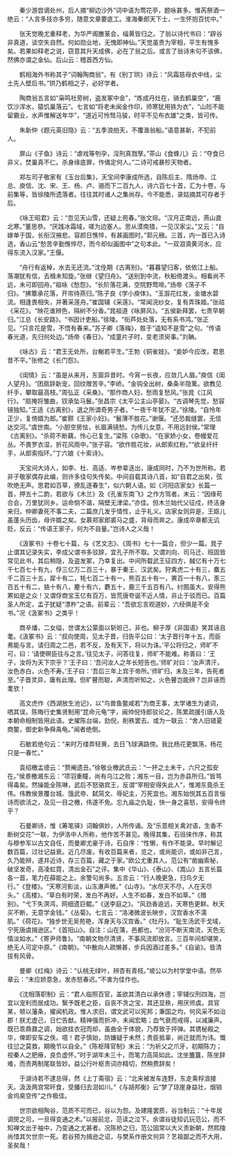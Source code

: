 <!-- { "loadSidebar": true } -->
　　秦少游尝谪处州，后人摘“柳边沙外”词中语为莺花亭，题咏甚多。惟芮祭酒一绝云：“人言多技亦多穷，随意文章要底工。淮海秦郎天下士，一生怀抱百忧中。”

　　张天觉晚尤重释老，为华严阁醮箓会，缁黄皆归之。了翁以诗代书曰：“辟谷非真道，谈空失自然。何如勋业地，无愧即神仙。”天觉虽贵为宰相，平生有愧多矣。若果如释老之说，窃意其升天成佛，必在了翁之后。或言了翁诗末句不该佛，然佛亦谓之金仙。后山云：稽首西方仙。

　　鹤相海外书称其子“词翰陶商翁”，有《别丁珙》诗云：“风霜慈母衣中线，尘土先人壁后书。”珙乃鹤相之子，必好学者。

　　陶商翁五言如“枭鸣社旁树，盗发冢中金”，“炼成丹灶在，骑去鹤巢空”，“鹿饮沙浑水，猿饥巢落云”。七言如“将老未闻金作印，师寒犹用铁为衣”，“山险不能留霸业，水声惟解送年华”，“道近可怜驽马骏，时平不见布衣雄”之类，皆可传。

　　朱新仲《题元英旧隐》云：“五季浪拍天，不覆渔翁船。”语意甚新，不犯前人。

　　屏山《子鱼》诗云：“虐戏等刳孕，淫刑真戮孥。”茶山《食蜂儿》云：“夺食已非义，焚巢真不仁。杀身缘底罪，作俑定何人。”二诗可戒暴殄天物者。

　　郑左司子敬家有《玉台后集》，天宝间李康成所选，自陈后主、隋炀帝、江总、庾信、沈、宋、王、杨、卢、骆而下二百九人，诗六百七十首，汇为十卷，与前集等，皆徐陵所遗落者。往往其时诸人之集尚存。今不能悉，录姑摘其可存者于后。

　　《咏王昭君》云：“忽见天山雪，还疑上苑春。”张文琮。“汉月正南远，燕山直北寒。”董思恭。“厌践冰霜域，嗟为边塞人。思从漠南猎，一见汉家尘。”又云：“自嫁单于国，长衔汉掖悲。容颜日憔悴，有甚画图时。”郭元稹。三首，内一首已入诗选，香山云“愁苦辛勤憔悴尽，而今却似画图中”之句本此。“一双泪滴黄河水，应得东流入汉家。”王偃。

　　“舟行有返棹，水去无还流。”沈佺期《古离别》。“暮暮望归客，依依江上船。落潮犹有信，去楫未知旋。”张继《望归舟》。“送别到中流，秋船倚渡头。相看尚不远，未可即回舟。”祖咏《愁怨》。“长阶落花满，空院野莺啼。”炀帝《荡子不归》。“拂簟承花落，开帘待燕归。”陈子良《学小庾体》。“玉溆花红发，金塘水碧流。相逢畏相失，并著采莲舟。”崔国辅《采莲》。“常闻浣纱女，复有弄珠姬。”张祜《采花》。“映花谁辨色，隔树不分香。”晁祖道《咏屏风》。“五侯新拜罢，七贵早朝归。”江总《长安路》。“书因计吏船。”徐陵。“衔芦处处落，无有系书鸿。”张正见。“只言花是雪，不悟有春来。”苏子卿《落梅》，胜于“遥知不是雪”之句。“传语春光道，先归何处边。”炀帝《春日》。“成童片子时，变老须臾事。”刘聃。

　　《咏古》云：“君王无处所，台榭若平生。”王勃《铜雀妓》。“妾妒今应改，君恩昔不平。”张修之《长门怨》。

　　《闺情》云：“虽是从来月，东窗异昔时。今宵一长夜，应敛几人眉。”庾信《闺人望月》。“团扇辞新宠，回纹赠苦辛。”李峤。“金钩全出树，桑条半隐篱。欲教见纤手，攀取最高枝。”周弘正《采桑》。“那作商人妇，愁雨复愁风。”张晁《江风行》。“扇掩将雏曲，钗承坠马鬟。”张昌宗《太平公主山亭晏》。“古调琴先觉，愁容镜独知。”王适《古离别》，退之所谓奇男子者。“一夜千年犹不足。”徐陵。“自怜年正少，复倚婿为郎。”崔颢《王家小妇》。“鬟薄不胜花。”谢偃。“还恐裁缝罢，无信达交河。”虞世南。“小胆空房怯，长眉满镜愁。为传儿女意，不用远封侯。”常理《古离别》。“杀荷不断藕，怜心已复生。”梁陈《杂歌》。“在家娇小女，卷幔爱花丛。不畏罗衣湿，折花风雨中。”张子容。“欲作胜花妆，从郎索红粉。”“欲呈纤纤手，从郎索指环。”丁六娘《十索诗》。

　　天宝间大诗人，如李、杜、高适、岑参辈迭出，康成同时，乃不为世所称。若非子敬家偶存此编，则许多佳句失传矣。中间自载其诗八首，如“自君之出矣，弦吹绝无声。思君如百草，撩乱逐春生”，似六朝人语。如《河阳店家女》长篇一首，押五十二韵，若欲与《木兰》及《孔雀东南飞》之作方驾者。末云：“因缘苟合会，万里犹同乡。运命倘不谐，隔壁无津梁。”亦佳。但木兰始代父征戍，终洁身来归，仲卿妻死不事二夫，二篇庶几发乎情性，止乎礼义。店家女则异是，王妪儿虽蓬头历齿，母许婿之矣。女慕郑家郎裘马之盛，背母而奔之。康成卒章都无讥贬，反云：“传语王家子，何为不自量。”岂诗人之义哉！

　　《汲冢书》十卷七十篇，与《艺文志》、《周书》七十一篇合，但少一篇。晁子止谓其记录失实，李成父谓书多驳辞，宜孔子所不取。又谓刘向、司马迁、班固皆常见此书，其后稍隐，及盗发冢，乃幸复出。中间所载武王征四方，馘亿有十万七千七百七十有九，俘三亿万二百三十，暴于秦王、汉武矣。狩禽虎二十有三，麋五千二百三十五，犀十有二，牦七百二十有一，熊百五十有一，罴百一十有八，豕三百五十有二，貉十有八，麈十有六，麝五十，鹿三千五百有八。纣囿虽大，安得熊罴如是之众！又谓俘商宝玉亿有百万，皆荒唐夸诞不近人情，非止于驳而已。百篇圣人所定，孟子犹疑“漂杵”之语。前辈云：“吾欲忘言观道妙，六经俱是不全书。”况《汲冢书》之类乎！

　　商辛燔，二女缢，世谓太公蒙面以斩妲己，非也。柳子厚《非国语》笑其诬且耄。《汲冢书》云：“叔向使周，见太子晋，归告平公曰：‘太子晋行年十五，而臣弗能与言。请归周之二邑，若不反，及有天下，将以为诛。’平公将归之，师旷不可，曰：‘请使暝臣往与之言。’往见太子，问答往复，师旷不能难。称善曰：‘王子，汝将为天下宗乎？’王子曰：‘吾问汝人之年长短告也。’师旷对曰：‘汝声清汗，汝色赤白，火色不寿。’王子曰：‘吾后三年上宾于帝所。’师旷归，未及三年，告死者至。”子晋灵异，庸有此理。但旷瞽而聪，声清而听知之，火色瞽岂能辨？岂非诬而耄欤！

　　高文虎作《西湖放生池记》，以“鸟兽鱼鳖咸若”为商王事，太学诸生为谑词，哂其误。陈晦行史集贤制用“昆命元龟”字，闽帅倪侍郎驳论之，陈累疏援引唐人及本朝命相制皆用此语。史擢陈台端，劾倪，削秩罢去。或为一联云：“舍人旧错夏商鳖，御史新争舜禹龟。”闻者绝倒。

　　石敏若绝句云：“来时万缕弄轻黄，去日飞球满路傍。我比杨花更飘荡，杨花只是一春忙。”

　　袁绍檄孟德云：“赘阉遗丑。”徐敬业檄武氏云：“一抔之土未干，六尺之孤安在。”侯景檄湘东云：“项羽重瞳，尚有乌江之败；湘东一目，岂为赤县所归。”皆骂得毒矣。然操能全陈琳，武后不怒骆宾王，反谓“宰相安得失此人”，惟湘东竟杀王伟。伟教侯景覆台城、饿武帝、弑简文、辱妃主，万死宜也。湘东始悦其五百言佞诗而欲活之，及见一目之檄，伟遂不免。忘九庙之仇耻，快一身之喜怒，安得令终乎？

　　石曼卿诗，惟《筹笔驿》词翰俱妙，人所传诵。及“乐意相关禽对语，生香不断树交花”一联，为伊洛中人所称，他作苦不甚见。晚得其集，石徂徕作序，称其与穆参军以古文自任，而曼卿尤豪于诗。石自序：“性懒，有作不能录。早时解记数百篇，过壮记益衰。近几尽废。有收百篇来者，览之，或尚能识，或如非己言，久乃能辨，遂并近诗，存三百篇，藏之于家。”欧公尤重其人。范公有“凿幽索秘，破坚发奇，高凌虹霓，清出金石”之评。集中《华山》、《泰山》、《嵩山》五言长篇各一首，笔力在薛能之上。余警句尚多。五言云：“行人晚更急，归鸟夕无行。”《登楼》。“天寒河影淡，山冻瀑声微。”《山寺》。“水尽天不尽，人在天尽头。”《高楼》。“草白有时荣，发白不再好。人生不如春，发白不如草。”《赠别》。“弋下失溟鸿，网细遗巨鲲。”《送李庭之》。“风劲香逾远，天寒色更鲜。秋天买不断，无意学金钱。”《丛菊》。七言云：“洛渚微波长映步，汉宫香水不濡肌。”《荷花》。“独步世无吴苑艳，浑身天与汉宫香。”《牡丹》。“耻生汤武干戈域，宁死唐虞揖逊区。”《首阳山》。自注：山在蒲，邑都也。“汾河不断天南流，天色无情淡如水。”《寄尹师鲁》。“南朝文物尽清贤，不事风流即放言。三百年间却堪笑，绝无人可定中原。”《南朝》。“中散向人疏懒甚，步兵因酒过差多。”《自谕》。皆清拔有风骨。

　　曼卿《红梅》诗云：“认桃无绿叶，辨杏有青枝。”坡公以为村学堂中语。然卒章云：“未应娇意急，发赤怒春迟。”不害为佳作也。

　　《沈相落职制》云：“君人临照百官，盖欲其清白以承休德；宰辅仪刑四海，岂宜以宠利而居成功。繄予既老之臣，自丧不贪之宝，其还显秩，用厌师虞。具官某，顿以藩条，擢闻机政。惟人求旧，谓文武可以宪邦；秉国之均，何风采不如治郡！朕尤虚己，日伫告猷。精神强而折冲，未闻宏略；血气衰而戒得，以减廉声。既已乖鼎鼐之调，始欲挂衣冠而却，虽曲全于体貌，乃荐致于抨弹。其镌秘殿之华，俾即安车之佚。噫！君子慎始，防嫌疑于未然；贵臣抵辜，尚迁就而为讳。慨往愆之莫救，期晚节以自全。”《陈枢降官制》末云：“为祈父之爪牙，初期陈力；视秦人之肥瘠，良负虚怀。”时于湖年未三十，而笔力高简如此。沈坐簠簋，陈坐辞难，而责两制尾联皆妙。益公行叶枢责词亦精切，然稍费辞矣！

　　于湖诗若不逮总得，然《上丁斋宿》云：“北来被发车连野，东走乘桴浪接天。汲汲两宫常旰食，受膰归去泪如川。”《与胡邦衡》云“梦了琼崖身益壮，烟销金坞臭空传”之作极佳。

　　世宗欲相陶谷，范质不可而已，谷以为怨。及建隆罢质，谷当制云：“十年居调爕之司，一旦得变通之术。”以报前忿，范读之泣下。余谓谷徒知讥玩范公，而不知禅文出于袖中，乃变通之尤甚者。况陈桥之归，范公固常以大义责新朝，然熙陵尚惜其欠世宗一死。若谷预为揖逊之诏，与樊系作册文何异？艺祖鄙之而不大用，圣矣哉！


